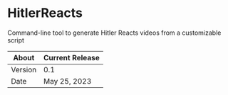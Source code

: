 # HitlerReacts
Command-line tool to generate Hitler Reacts videos from a customizable script

About     | Current Release
----------|-----------------------
Version   | 0.1
Date      | May 25, 2023
